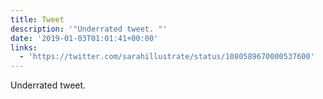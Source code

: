```yaml
---
title: Tweet
description: '"Underrated tweet. "'
date: '2019-01-03T01:01:41+00:00'
links:
  - 'https://twitter.com/sarahillustrate/status/1080589670000537600'
---
```

Underrated tweet. 
